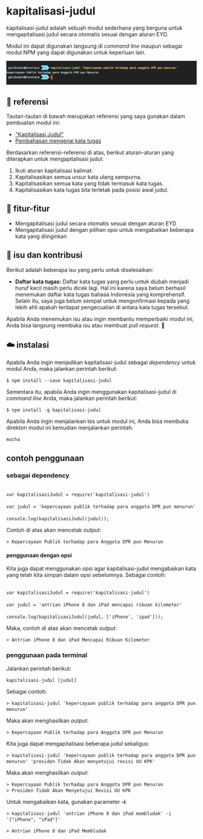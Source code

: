 # kapitalisasi-judul

kapitalisasi-judul adalah sebuah modul sederhana yang berguna untuk mengapitalisasi judul secara otomatis sesuai dengan aturan EYD.

Modul ini dapat digunakan langsung di *command line* maupun sebagai modul NPM yang dapat digunakan untuk keperluan lain.

![kapitalisasi-judul](https://raw.githubusercontent.com/galuhsahid/kapitalisasi-judul/master/screencap.png)

## 📖 referensi

Tautan-tautan di bawah merupakan referensi yang saya gunakan dalam pembuatan modul ini:
- ["Kapitalisasi Judul"](https://beritagar.id/artikel/tabik/kapitalisasi-judul)
- [Pembahasan mengenai kata tugas](https://id.wikibooks.org/wiki/Bahasa_Indonesia/Partikel)

Berdasarkan referensi-referensi di atas, berikut aturan-aturan yang diterapkan untuk mengapitalisasi judul:
1. Ikuti aturan kapitalisasi kalimat.
2. Kapitalisasikan semua unsur kata ulang sempurna.
3. Kapitalisasikan semua kata yang tidak termasuk kata tugas.
4. Kapitalisasikan kata tugas bila terletak pada posisi awal judul.

## 📜 fitur-fitur

- Mengapitalisasi judul secara otomatis sesuai dengan aturan EYD
- Mengapitalisasi judul dengan pilihan opsi untuk mengabaikan beberapa kata yang diinginkan

## 💭 isu dan kontribusi

Berikut adalah beberapa isu yang perlu untuk diselesaikan:

- **Daftar kata tugas:** Daftar kata tugas yang perlu untuk diubah menjadi huruf kecil masih perlu dicek lagi. Hal ini karena saya belum berhasil menemukan daftar kata tugas bahasa Indonesia yang komprehensif. Selain itu, saya juga belum sempat untuk mengonfirmasi kepada yang lebih ahli apakah terdapat pengecualian di antara kata tugas tersebut.

Apabila Anda menemukan isu atau ingin membantu memperbaiki modul ini, Anda bisa langsung membuka isu atau membuat *pull request*. 🙏

## ☁️ instalasi

Apabila Anda ingin menjadikan kapitalisasi-judul sebagai *dependency* untuk modul Anda, maka jalankan perintah berikut:

```
$ npm install --save kapitalisasi-judul
```

Sementara itu, apabila Anda ingin menggunakan kapitalisasi-judul di *command line* Anda, maka jalankan perintah berikut:

```
$ npm install -g kapitalisasi-judul
```

Apabila Anda ingin menjalankan tes untuk modul ini, Anda bisa membuka direktori modul ini kemudian menjalankan perintah:

```
mocha
```

## contoh penggunaan

### sebagai dependency

```

var kapitalisasiJudul = require('kapitalisasi-judul')

var judul = 'kepercayaan publik terhadap para anggota DPR pun menurun'

console.log(kapitalisasiJudul(judul));

```

Contoh di atas akan mencetak *output*:

```
> Kepercayaan Publik terhadap para Anggota DPR pun Menurun
```

#### penggunaan dengan opsi

Kita juga dapat menggunakan opsi agar kapitalisasi-judul mengabaikan kata yang telah kita simpan dalam opsi sebelumnya. Sebagai contoh:

```

var kapitalisasiJudul = require('kapitalisasi-judul')

var judul = 'antrian iPhone 8 dan iPad mencapai ribuan kilometer'

console.log(kapitalisasiJudul(judul, ['iPhone', 'ipad']));

```

Maka, contoh di atas akan mencetak *output*:

```
> Antrian iPhone 8 dan iPad Mencapai Ribuan Kilometer
```

### penggunaan pada terminal

Jalankan perintah berikut:

```
kapitalisasi-judul [judul]
```

Sebagai contoh:

```
> kapitalisasi-judul 'kepercayaan publik terhadap para anggota DPR pun menurun'
```

Maka akan menghasilkan *output*:

```
> Kepercayaan Publik terhadap para Anggota DPR pun Menurun
```

Kita juga dapat mengapitalisasi beberapa judul sekaligus:

```
> kapitalisasi-judul 'kepercayaan publik terhadap para anggota DPR pun menurun' 'presiden Tidak Akan menyetujui revisi UU KPK'
```

Maka akan menghasilkan *output*:

```
> Kepercayaan Publik terhadap para Anggota DPR pun Menurun
> Presiden Tidak Akan Menyetujui Revisi UU KPK
```

Untuk mengabaikan kata, gunakan parameter **-i**:

```
> kapitalisasi-judul 'antrian iPhone 8 dan iPad membludak' -i '["iPhone", "iPad"]'
```

```
> Antrian iPhone 8 dan iPad Membludak
```


